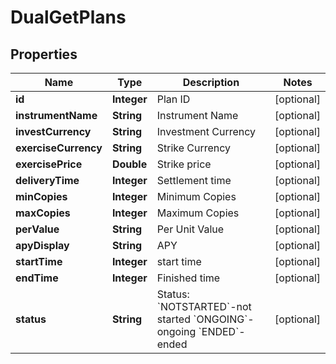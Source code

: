 
# DualGetPlans

## Properties

Name | Type | Description | Notes
------------ | ------------- | ------------- | -------------
**id** | **Integer** | Plan ID |  [optional]
**instrumentName** | **String** | Instrument Name |  [optional]
**investCurrency** | **String** | Investment Currency |  [optional]
**exerciseCurrency** | **String** | Strike Currency |  [optional]
**exercisePrice** | **Double** | Strike price |  [optional]
**deliveryTime** | **Integer** | Settlement time |  [optional]
**minCopies** | **Integer** | Minimum Copies |  [optional]
**maxCopies** | **Integer** | Maximum Copies |  [optional]
**perValue** | **String** | Per Unit Value |  [optional]
**apyDisplay** | **String** | APY |  [optional]
**startTime** | **Integer** | start time |  [optional]
**endTime** | **Integer** | Finished time |  [optional]
**status** | **String** | Status:   &#x60;NOTSTARTED&#x60;-not started  &#x60;ONGOING&#x60;-ongoing  &#x60;ENDED&#x60;-ended |  [optional]

